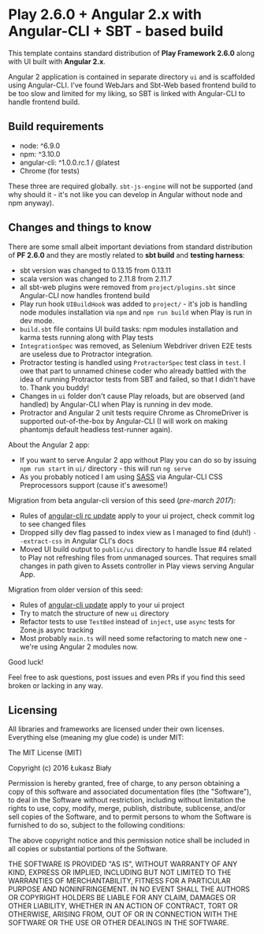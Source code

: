 Play 2.6.0 + Angular 2.x with Angular-CLI + SBT - based build
======================================================================

This template contains standard distribution of **Play Framework 2.6.0** along with UI built with **Angular 2.x**.

Angular 2 application is contained in separate directory `ui` and is scaffolded using Angular-CLI. I've found WebJars and Sbt-Web based frontend build to be too slow and limited for my liking, so SBT is linked with Angular-CLI to handle frontend build.

Build requirements
------------------

- node: ^6.9.0
- npm: ^3.10.0
- angular-cli: ^1.0.0.rc.1 / @latest
- Chrome (for tests)

These three are required globally. `sbt-js-engine` will not be supported (and why should it - it's not like you can develop in Angular without node and npm anyway).

Changes and things to know
--------------------------

There are some small albeit important deviations from standard distribution of **PF 2.6.0** and they are mostly related to **sbt build** and **testing harness**:

- sbt version was changed to 0.13.15 from 0.13.11
- scala version was changed to 2.11.8 from 2.11.7
- all sbt-web plugins were removed from `project/plugins.sbt` since Angular-CLI now handles frontend build
- Play run hook `UIBuildHook` was added to `project/` - it's job is handling node modules installation via `npm` and `npm run build` when Play is run in dev mode.
- `build.sbt` file contains UI build tasks: npm modules installation and karma tests running along with Play tests
- `IntegrationSpec` was removed, as Selenium Webdriver driven E2E tests are useless due to Protractor integration.
- Protractor testing is handled using `ProtractorSpec` test class in `test`. I owe that part to unnamed chinese coder who already battled with the idea of running Protractor tests from SBT and failed, so that I didn't have to. Thank you buddy!
- Changes in `ui` folder don't cause Play reloads, but are observed (and handled) by Angular-CLI when Play is running in dev mode.
- Protractor and Angular 2 unit tests require Chrome as ChromeDriver is supported out-of-the-box by Angular-CLI (I will work on making phantomjs default headless test-runner again).

About the Angular 2 app:

- If you want to serve Angular 2 app without Play you can do so by issuing `npm run start` in `ui/` directory - this will run `ng serve`
- As you probably noticed I am using [SASS](http://sass-lang.com/) via Angular-CLI CSS Preprocessors support (cause it's awesome!)

Migration from beta angular-cli version of this seed (*pre-march 2017*):
- Rules of [angular-cli rc update](https://github.com/angular/angular-cli/wiki/stories-rc-update) apply to your ui project, check commit log to see changed files
- Dropped silly dev flag passed to index view as I managed to find (duh!) `--extract-css` in Angular CLI's docs
- Moved UI build output to `public/ui` directory to handle Issue #4 related to Play not refreshing files from unmanaged sources. That requires small changes in path given to Assets controller in Play views serving Angular App.

Migration from older version of this seed:

- Rules of [angular-cli update](https://github.com/angular/angular-cli/wiki/Upgrading-from-Beta.10-to-Beta.14) apply to your ui project
- Try to match the structure of new `ui` directory
- Refactor tests to use `TestBed` instead of `inject`, use `async` tests for Zone.js async tracking
- Most probably `main.ts` will need some refactoring to match new one - we're using Angular 2 modules now.

Good luck!

Feel free to ask questions, post issues and even PRs if you find this seed broken or lacking in any way.

Licensing
---------

All libraries and frameworks are licensed under their own licenses. Everything else (meaning my glue code) is under MIT:

The MIT License (MIT)

Copyright (c) 2016 Łukasz Biały

Permission is hereby granted, free of charge, to any person obtaining a copy of this software and associated documentation files (the "Software"), to deal in the Software without restriction, including without limitation the rights to use, copy, modify, merge, publish, distribute, sublicense, and/or sell copies of the Software, and to permit persons to whom the Software is furnished to do so, subject to the following conditions:

The above copyright notice and this permission notice shall be included in all copies or substantial portions of the Software.

THE SOFTWARE IS PROVIDED "AS IS", WITHOUT WARRANTY OF ANY KIND, EXPRESS OR IMPLIED, INCLUDING BUT NOT LIMITED TO THE WARRANTIES OF MERCHANTABILITY, FITNESS FOR A PARTICULAR PURPOSE AND NONINFRINGEMENT. IN NO EVENT SHALL THE AUTHORS OR COPYRIGHT HOLDERS BE LIABLE FOR ANY CLAIM, DAMAGES OR OTHER LIABILITY, WHETHER IN AN ACTION OF CONTRACT, TORT OR OTHERWISE, ARISING FROM, OUT OF OR IN CONNECTION WITH THE SOFTWARE OR THE USE OR OTHER DEALINGS IN THE SOFTWARE.